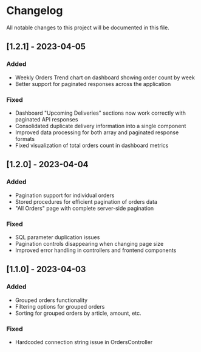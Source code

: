 # Changelog

All notable changes to this project will be documented in this file.

## [1.2.1] - 2023-04-05

### Added
- Weekly Orders Trend chart on dashboard showing order count by week
- Better support for paginated responses across the application

### Fixed
- Dashboard "Upcoming Deliveries" sections now work correctly with paginated API responses
- Consolidated duplicate delivery information into a single component
- Improved data processing for both array and paginated response formats
- Fixed visualization of total orders count in dashboard metrics

## [1.2.0] - 2023-04-04

### Added
- Pagination support for individual orders
- Stored procedures for efficient pagination of orders data
- "All Orders" page with complete server-side pagination

### Fixed
- SQL parameter duplication issues
- Pagination controls disappearing when changing page size
- Improved error handling in controllers and frontend components

## [1.1.0] - 2023-04-03

### Added
- Grouped orders functionality
- Filtering options for grouped orders
- Sorting for grouped orders by article, amount, etc.

### Fixed
- Hardcoded connection string issue in OrdersController 